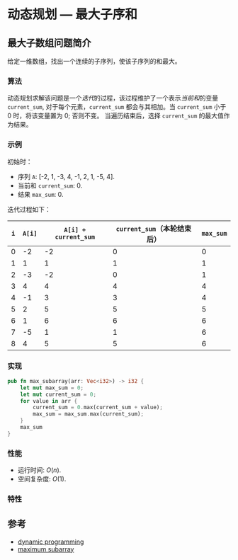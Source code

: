 # 动态规划 — 最大子序和

## 最大子数组问题简介

给定一维数组，找出一个连续的子序列，使该子序列的和最大。

### 算法

动态规划求解该问题是一个*迭代*的过程，该过程维护了一个表示*当前和*的变量 `current_sum`, 对于每个元素，`current_sum` 都会与其相加。当 `current_sum` 小于 0 时，将该变量置为 0; 否则不变。
当遍历结束后，选择 `current_sum` 的最大值作为结果。

### 示例

初始时：

- 序列 `A`: [-2, 1, -3, 4, -1, 2, 1, -5, 4].
- 当前和 `current_sum`: 0.
- 结果 `max_sum`: 0.

迭代过程如下：

| `i` | `A[i]` | `A[i] + current_sum` | `current_sum`（本轮结束后） | `max_sum` |
| -   |    -   |    -                 |    -                      |    -      |
| 0   |   -2   |    -2                |    0                      |    0      |
| 1   |    1   |     1                |    1                      |    1      |
| 2   |   -3   |    -2                |    0                      |    1      |
| 3   |    4   |     4                |    4                      |    4      |
| 4   |   -1   |     3                |    3                      |    4      |
| 5   |    2   |     5                |    5                      |    5      |
| 6   |    1   |     6                |    6                      |    6      |
| 7   |   -5   |     1                |    1                      |    6      |
| 8   |    4   |     5                |    5                      |    6      |

### 实现

```Rust
pub fn max_subarray(arr: Vec<i32>) -> i32 {
    let mut max_sum = 0;
    let mut current_sum = 0;
    for value in arr {
        current_sum = 0.max(current_sum + value);
        max_sum = max_sum.max(current_sum);
    }
    max_sum
}
```

### 性能

- 运行时间: $O(n)$.
- 空间复杂度: $O(1)$.

### 特性

## 参考

- [dynamic programming](https://en.wikipedia.org/wiki/Dynamic_programming)
- [maximum subarray](https://en.wikipedia.org/wiki/Maximum_subarray_problem)
